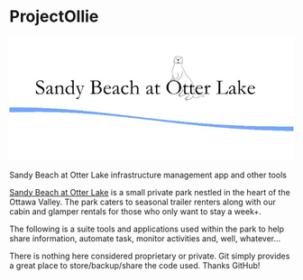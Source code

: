 # ProjectOllie
![ProjectOllie](https://github.com/edwardspbe/ProjectOllie/blob/master/banner.jpg)

Sandy Beach at Otter Lake infrastructure management app and other tools

[Sandy Beach at Otter Lake](http://sandybeachatotterlake.com) is a small private park nestled in the heart of the Ottawa Valley.  The park caters to seasonal trailer renters along with our cabin and glamper rentals for those who only want to stay a week+.

The following is a suite tools and applications used within the park to help share information, automate task, monitor activities and, well, whatever...

There is nothing here considered proprietary or private.  Git simply provides a great place to store/backup/share the code used.  Thanks GitHub!

